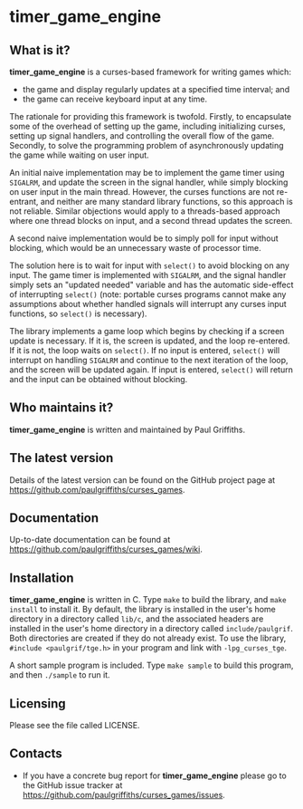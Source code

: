 timer_game_engine
=================

What is it?
-----------

**timer_game_engine** is a curses-based framework for writing games which:
- the game and display regularly updates at a specified time interval; and
- the game can receive keyboard input at any time.

The rationale for providing this framework is twofold. Firstly, to
encapsulate some of the overhead of setting up the game, including
initializing curses, setting up signal handlers, and controlling the
overall flow of the game. Secondly, to solve the programming problem
of asynchronously updating the game while waiting on user input.

An initial naive implementation may be to implement the game timer
using `SIGALRM`, and update the screen in the signal handler, while
simply blocking on user input in the main thread. However, the curses
functions are not re-entrant, and neither are many standard library
functions, so this approach is not reliable. Similar objections would
apply to a threads-based approach where one thread blocks on input,
and a second thread updates the screen.

A second naive implementation would be to simply poll for input without
blocking, which would be an unnecessary waste of processor time.

The solution here is to wait for input with `select()` to avoid
blocking on any input. The game timer is implemented with `SIGALRM`, and
the signal handler simply sets an "updated needed" variable and has
the automatic side-effect of interrupting `select()` (note: portable
curses programs cannot make any assumptions about whether handled signals
will interrupt any curses input functions, so `select()` is necessary).

The library implements a game loop which begins by checking if a screen
update is necessary. If it is, the screen is updated, and the loop
re-entered. If it is not, the loop waits on `select()`. If no input is
entered, `select()` will interrupt on handling `SIGALRM` and continue to the
next iteration of the loop, and the screen will be updated again. If
input is entered, `select()` will return and the input can be obtained
without blocking. 

Who maintains it?
-----------------
**timer_game_engine** is written and maintained by Paul Griffiths.

The latest version
------------------
Details of the latest version can be found on the GitHub project page at
<https://github.com/paulgriffiths/curses_games>.

Documentation
-------------
Up-to-date documentation can be found at
<https://github.com/paulgriffiths/curses_games/wiki>.

Installation
------------
**timer_game_engine** is written in C. Type `make` to build the library,
and `make install` to install it. By default, the library is installed in
the user's home directory in a directory called `lib/c`, and the associated
headers are installed in the user's home directory in a directory called
`include/paulgrif`. Both directories are created if they do not already exist.
To use the library, `#include <paulgrif/tge.h>` in your program and link
with `-lpg_curses_tge`.

A short sample program is included. Type `make sample` to build this program,
and then `./sample` to run it.

Licensing
---------
Please see the file called LICENSE.

Contacts
--------
* If you have a concrete bug report for **timer_game_engine** please go to
the GitHub issue tracker at
<https://github.com/paulgriffiths/curses_games/issues>.
